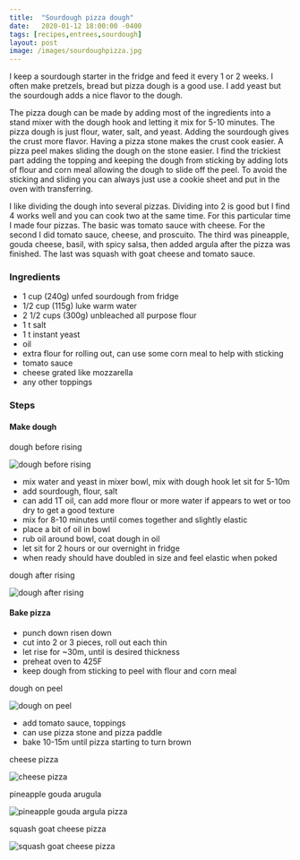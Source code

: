 ```yaml
---
title:  "Sourdough pizza dough"
date:   2020-01-12 18:00:00 -0400
tags: [recipes,entrees,sourdough]
layout: post
image: /images/sourdoughpizza.jpg
---
```

I keep a sourdough starter in the fridge and feed it every 1 or 2 weeks.  I often make pretzels, bread but pizza dough is a good use.  I add yeast but the sourdough adds a nice flavor to the dough.

The pizza dough can be made by adding most of the ingredients into a stand mixer with the
dough hook and letting it mix for 5-10 minutes.  The pizza dough is just flour, water, salt, and yeast.  Adding the sourdough gives the crust more flavor.  Having a pizza stone
makes the crust cook easier.  A pizza peel makes sliding the dough on the stone easier. I find the trickiest part adding the topping and keeping the dough from sticking by adding lots of flour and corn meal allowing the dough to slide off the peel.  To avoid
the sticking and sliding you can always just use a cookie sheet and put in the oven
with transferring.

I like dividing the dough into several pizzas.  Dividing into 2 is good but I find 4
works well and you can cook two at the same time.  For this particular time I made four pizzas.  The basic was tomato sauce with cheese.  For the second I did tomato sauce, cheese, and proscuito.  The third was pineapple, gouda cheese, basil, with spicy salsa, then added argula after the pizza was finished.  The last was squash with goat cheese
and tomato sauce.

### Ingredients
- 1 cup (240g) unfed sourdough from fridge
- 1/2 cup (115g) luke warm water
- 2 1/2 cups (300g) unbleached all purpose flour
- 1 t salt
- 1 t instant yeast
- oil
- extra flour for rolling out, can use some corn meal to help with sticking
- tomato sauce
- cheese grated like mozzarella
- any other toppings

### Steps

#### Make dough
dough before rising

![dough before rising](/images/sourdoughpizza1.jpg)

- mix water and yeast in mixer bowl, mix with dough hook let sit for 5-10m
- add sourdough, flour, salt
- can add 1T oil, can add more flour or more water if appears to wet or too dry to get a good texture
- mix for 8-10 minutes until comes together and slightly elastic
- place a bit of oil in bowl
- rub oil around bowl, coat dough in oil
- let sit for 2 hours or our overnight in fridge
- when ready should have doubled in size and feel elastic when poked

dough after rising

![dough after rising](/images/sourdoughpizza2.jpg)

#### Bake pizza
- punch down risen down
- cut into 2 or 3 pieces, roll out each thin
- let rise for ~30m, until is desired thickness
- preheat oven to 425F
- keep dough from sticking to peel with flour and corn meal

dough on peel

![dough on peel](/images/sourdoughpizza3.jpg)

- add tomato sauce, toppings
- can use pizza stone and pizza paddle
- bake 10-15m until pizza starting to turn brown

cheese pizza

![cheese pizza](/images/sourdoughpizza4.jpg)

pineapple gouda arugula

![pineapple gouda argula pizza](/images/sourdoughpizza5.jpg)

squash goat cheese pizza

![squash goat cheese pizza](/images/sourdoughpizza.jpg)
